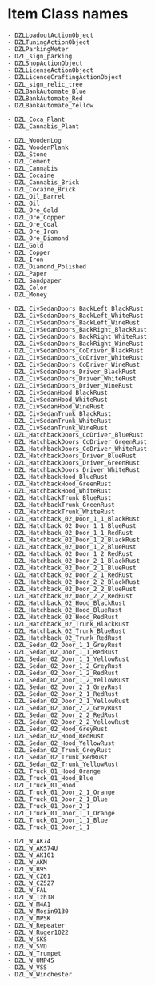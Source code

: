 # Item Class names

    - DZLLoadoutActionObject
    - DZLTuningActionObject
    - DZLParkingMeter
    - DZL_sign_parking
    - DZLShopActionObject
    - DZLLicenseActionObject
    - DZLLicenceCraftingActionObject
    - DZL_sign_relic_tree
    - DZLBankAutomate_Blue
    - DZLBankAutomate_Red
    - DZLBankAutomate_Yellow

    - DZL_Coca_Plant
    - DZL_Cannabis_Plant
    
    - DZL_WoodenLog
    - DZL_WoodenPlank
    - DZL_Stone
    - DZL_Cement
    - DZL_Cannabis
    - DZL_Cocaine
    - DZL_Cannabis_Brick
    - DZL_Cocaine_Brick
    - DZL_Oil_Barrel
    - DZL_Oil
    - DZL_Ore_Gold
    - DZL_Ore_Copper
    - DZL_Ore_Coal
    - DZL_Ore_Iron
    - DZL_Ore_Diamond
    - DZL_Gold
    - DZL_Copper
    - DZL_Iron
    - DZL_Diamond_Polished
    - DZL_Paper
    - DZL_Sandpaper
    - DZL_Color
    - DZL_Money
    
    - DZL_CivSedanDoors_BackLeft_BlackRust
    - DZL_CivSedanDoors_BackLeft_WhiteRust
    - DZL_CivSedanDoors_BackLeft_WineRust
    - DZL_CivSedanDoors_BackRight_BlackRust
    - DZL_CivSedanDoors_BackRight_WhiteRust
    - DZL_CivSedanDoors_BackRight_WineRust
    - DZL_CivSedanDoors_CoDriver_BlackRust
    - DZL_CivSedanDoors_CoDriver_WhiteRust
    - DZL_CivSedanDoors_CoDriver_WineRust
    - DZL_CivSedanDoors_Driver_BlackRust
    - DZL_CivSedanDoors_Driver_WhiteRust
    - DZL_CivSedanDoors_Driver_WineRust
    - DZL_CivSedanHood_BlackRust
    - DZL_CivSedanHood_WhiteRust
    - DZL_CivSedanHood_WineRust
    - DZL_CivSedanTrunk_BlackRust
    - DZL_CivSedanTrunk_WhiteRust
    - DZL_CivSedanTrunk_WineRust
    - DZL_HatchbackDoors_CoDriver_BlueRust
    - DZL_HatchbackDoors_CoDriver_GreenRust
    - DZL_HatchbackDoors_CoDriver_WhiteRust
    - DZL_HatchbackDoors_Driver_BlueRust
    - DZL_HatchbackDoors_Driver_GreenRust
    - DZL_HatchbackDoors_Driver_WhiteRust
    - DZL_HatchbackHood_BlueRust
    - DZL_HatchbackHood_GreenRust
    - DZL_HatchbackHood_WhiteRust
    - DZL_HatchbackTrunk_BlueRust
    - DZL_HatchbackTrunk_GreenRust
    - DZL_HatchbackTrunk_WhiteRust
    - DZL_Hatchback_02_Door_1_1_BlackRust
    - DZL_Hatchback_02_Door_1_1_BlueRust
    - DZL_Hatchback_02_Door_1_1_RedRust
    - DZL_Hatchback_02_Door_1_2_BlackRust
    - DZL_Hatchback_02_Door_1_2_BlueRust
    - DZL_Hatchback_02_Door_1_2_RedRust
    - DZL_Hatchback_02_Door_2_1_BlackRust
    - DZL_Hatchback_02_Door_2_1_BlueRust
    - DZL_Hatchback_02_Door_2_1_RedRust
    - DZL_Hatchback_02_Door_2_2_BlackRust
    - DZL_Hatchback_02_Door_2_2_BlueRust
    - DZL_Hatchback_02_Door_2_2_RedRust
    - DZL_Hatchback_02_Hood_BlackRust
    - DZL_Hatchback_02_Hood_BlueRust
    - DZL_Hatchback_02_Hood_RedRust
    - DZL_Hatchback_02_Trunk_BlackRust
    - DZL_Hatchback_02_Trunk_BlueRust
    - DZL_Hatchback_02_Trunk_RedRust
    - DZL_Sedan_02_Door_1_1_GreyRust
    - DZL_Sedan_02_Door_1_1_RedRust
    - DZL_Sedan_02_Door_1_1_YellowRust
    - DZL_Sedan_02_Door_1_2_GreyRust
    - DZL_Sedan_02_Door_1_2_RedRust
    - DZL_Sedan_02_Door_1_2_YellowRust
    - DZL_Sedan_02_Door_2_1_GreyRust
    - DZL_Sedan_02_Door_2_1_RedRust
    - DZL_Sedan_02_Door_2_1_YellowRust
    - DZL_Sedan_02_Door_2_2_GreyRust
    - DZL_Sedan_02_Door_2_2_RedRust
    - DZL_Sedan_02_Door_2_2_YellowRust
    - DZL_Sedan_02_Hood_GreyRust
    - DZL_Sedan_02_Hood_RedRust
    - DZL_Sedan_02_Hood_YellowRust
    - DZL_Sedan_02_Trunk_GreyRust
    - DZL_Sedan_02_Trunk_RedRust
    - DZL_Sedan_02_Trunk_YellowRust
    - DZL_Truck_01_Hood_Orange
    - DZL_Truck_01_Hood_Blue
    - DZL_Truck_01_Hood
    - DZL_Truck_01_Door_2_1_Orange
    - DZL_Truck_01_Door_2_1_Blue
    - DZL_Truck_01_Door_2_1
    - DZL_Truck_01_Door_1_1_Orange
    - DZL_Truck_01_Door_1_1_Blue
    - DZL_Truck_01_Door_1_1

    - DZL_W_AK74
    - DZL_W_AKS74U
    - DZL_W_AK101
    - DZL_W_AKM
    - DZL_W_B95
    - DZL_W_CZ61
    - DZL_W_CZ527
    - DZL_W_FAL
    - DZL_W_Izh18
    - DZL_W_M4A1
    - DZL_W_Mosin9130
    - DZL_W_MP5K
    - DZL_W_Repeater
    - DZL_W_Ruger1022
    - DZL_W_SKS
    - DZL_W_SVD
    - DZL_W_Trumpet
    - DZL_W_UMP45
    - DZL_W_VSS
    - DZL_W_Winchester